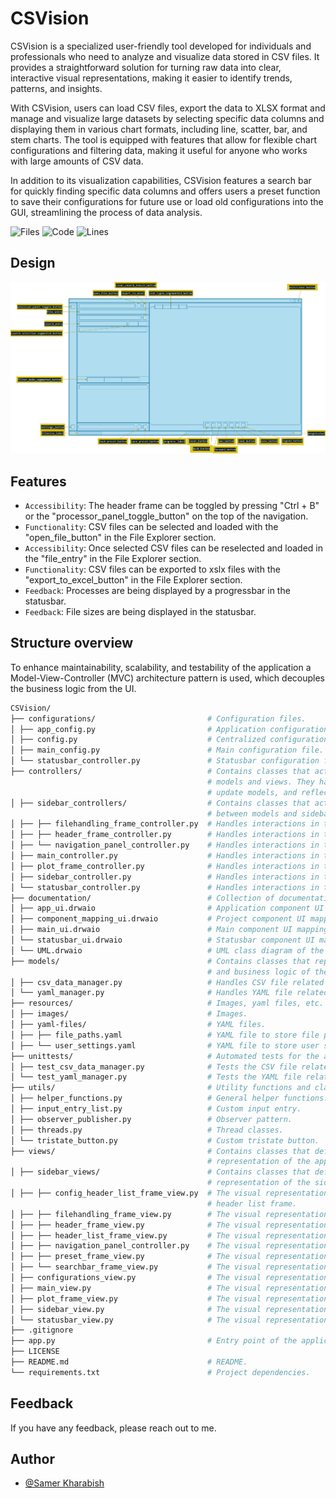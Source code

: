 # CSVision

 CSVision is a specialized user-friendly tool developed for individuals and professionals who need to analyze and visualize data stored in CSV files. It provides a straightforward solution for turning raw data into clear, interactive visual representations, making it easier to identify trends, patterns, and insights.

 With CSVision, users can load CSV files, export the data to XLSX format and manage and visualize large datasets by selecting specific data columns and displaying them in various chart formats, including line, scatter, bar, and stem charts. The tool is equipped with features that allow for flexible chart configurations and filtering data, making it useful for anyone who works with large amounts of CSV data.

 In addition to its visualization capabilities, CSVision features a search bar for quickly finding specific data columns and offers users a preset function to save  their configurations for future use or load old configurations into the GUI, streamlining the process of data analysis.

![Files](https://tokei.rs/b1/github/SamerKharabish/CSVision?category=files)
![Code](https://tokei.rs/b1/github/SamerKharabish/CSVision?category=code)
![Lines](https://tokei.rs/b1/github/SamerKharabish/CSVision?category=lines)

## Design

![Parameter Input](documentation/design.png)

## Features

- ```Accessibility```: The header frame can be toggled by pressing "Ctrl + B" or the "processor_panel_toggle_button" on the top of the navigation.
- ```Functionality```: CSV files can be selected and loaded with the "open_file_button" in the File Explorer section.
- ```Accessibility```: Once selected CSV files can be reselected and loaded in the "file_entry" in the File Explorer section.
- ```Functionality```: CSV files can be exported to xslx files with the "export_to_excel_button" in the File Explorer section.
- ```Feedback```: Processes are being displayed by a progressbar in the statusbar.
- ```Feedback```: File sizes are being displayed in the statusbar.

## Structure overview

To enhance maintainability, scalability, and testability of the application a Model-View-Controller (MVC) architecture pattern is used, which decouples the business logic from the UI.

```bash
CSVision/
├── configurations/                         # Configuration files.
│ ├── app_config.py                         # Application configuration file.
│ ├── config.py                             # Centralized configuration file.
│ ├── main_config.py                        # Main configuration file.
│ └── statusbar_controller.py               # Statusbar configuration file.
├── controllers/                            # Contains classes that act as intermediaries between
                                            # models and views. They handle user input,
                                            # update models, and reflect changes in views.
│ ├── sidebar_controllers/                  # Contains classes that act as intermediaries
                                            # between models and sidebar views.
│ ├── ├── filehandling_frame_controller.py  # Handles interactions in the file handling frame.
│ ├── ├── header_frame_controller.py        # Handles interactions in the header frame.
│ ├── └── navigation_panel_controller.py    # Handles interactions in the navigation.
│ ├── main_controller.py                    # Handles interactions in the main window.
│ ├── plot_frame_controller.py              # Handles interactions in the plot frame.
│ ├── sidebar_controller.py                 # Handles interactions in the sidebar.
│ └── statusbar_controller.py               # Handles interactions in the statusbar.
├── documentation/                          # Collection of documentations.
│ ├── app_ui.drwaio                         # Application component UI mapping.
│ ├── component_mapping_ui.drwaio           # Project component UI mapping.
│ ├── main_ui.drwaio                        # Main component UI mapping.
│ └── statusbar_ui.drwaio                   # Statusbar component UI mapping.
│ └── UML.drwaio                            # UML class diagram of the project.
├── models/                                 # Contains classes that represent the data
                                            # and business logic of the application.
│ ├── csv_data_manager.py                   # Handles CSV file related operations.
│ └── yaml_manager.py                       # Handles YAML file related operations.
├── resources/                              # Images, yaml files, etc.
│ ├── images/                               # Images.
│ ├── yaml-files/                           # YAML files.
│ ├── ├── file_paths.yaml                   # YAML file to store file paths.
│ ├── └── user_settings.yaml                # YAML file to store user settings.
├── unittests/                              # Automated tests for the application.
│ ├── test_csv_data_manager.py              # Tests the CSV file related operations.
│ └── test_yaml_manager.py                  # Tests the YAML file related operations.
├── utils/                                  # Utility functions and classes.
│ ├── helper_functions.py                   # General helper functions.
│ ├── input_entry_list.py                   # Custom input entry.
│ ├── observer_publisher.py                 # Observer pattern.
│ ├── threads.py                            # Thread classes.
│ └── tristate_button.py                    # Custom tristate button.
├── views/                                  # Contains classes that define the visual
                                            # representation of the application.
│ ├── sidebar_views/                        # Contains classes that define the visual
                                            # representation of the sidebar.
│ ├── ├── config_header_list_frame_view.py  # The visual representation of the configuration
                                            # header list frame.
│ ├── ├── filehandling_frame_view.py        # The visual representation of the file handling.
│ ├── ├── header_frame_view.py              # The visual representation of the header.
│ ├── ├── header_list_frame_view.py         # The visual representation of the header list.
│ ├── ├── navigation_panel_controller.py    # The visual representation of the navigation.
│ ├── ├── preset_frame_view.py              # The visual representation of the preset.
│ ├── └── searchbar_frame_view.py           # The visual representation of the searchbar.
│ ├── configurations_view.py                # The visual representation of all views.
│ ├── main_view.py                          # The visual representation of main window.
│ ├── plot_frame_view.py                    # The visual representation of the plot.
│ ├── sidebar_view.py                       # The visual representation of the sidebar.
│ └── statusbar_view.py                     # The visual representation of the statusbar.
├── .gitignore
├── app.py                                  # Entry point of the application.
├── LICENSE
├── README.md                               # README.
└── requirements.txt                        # Project dependencies.
```

## Feedback

If you have any feedback, please reach out to me.

## Author

- [@Samer Kharabish](<kharabishsamer@outlook.com>)
